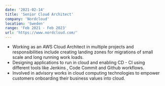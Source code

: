 ```yaml
---
date: '2021-02-14'
title: 'Senior Cloud Architect'
company: 'Nordcloud'
location: 'Sweden'
range: 'Feb 2021 - Feb 2023'
url: 'https://www.nordcloud.com/'
---
```


- Working as an AWS Cloud Architect in multiple projects and responsibilities include creating landing zones for migrations of small scale and long running work loads.
- Designing applications to run in cloud and enabling CD - CI using different tools like Jenkins , Code Commit and Github workflows.
- Involved in advisory works in cloud computing technologies to empower customers onboarding their business values into cloud.
